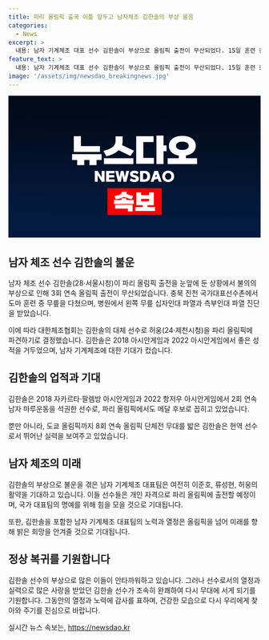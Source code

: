 ```yaml
---
title: 파리 올림픽 출국 이틀 앞두고 남자체조 김한솔의 부상 울음
categories:
  - News
excerpt: >
  내용: 남자 기계체조 대표 선수 김한솔이 부상으로 올림픽 출전이 무산되었다. 15일 훈련 중 무릎을 다치고 MRI 결과로 왼쪽 무릎 십자인대와 측부인대 파열이 확인됐다. 대체 선수 허웅이 파리 올림픽에 출전하게 되었다. 김한솔은 3회 연속 올림픽 출전의 꿈을 접게 됐다. 이것에 대해 안타까움과 함께 남자와 여자 기계체조 대표팀의 도착 준비가 이뤄졌다.  요약: 억울한 부상으로 남자 기계체조의 김한솔이 3회 연속 올림픽 출전을 놓치게 됐다. 부상으로 대체 선수가 출전하게 되었으며, 여자 대표팀과 다른 선수들은 파리로 떠났다.
feature_text: >
  내용: 남자 기계체조 대표 선수 김한솔이 부상으로 올림픽 출전이 무산되었다. 15일 훈련 중 무릎을 다치고 MRI 결과로 왼쪽 무릎 십자인대와 측부인대 파열이 확인됐다. 대체 선수 허웅이 파리 올림픽에 출전하게 되었다. 김한솔은 3회 연속 올림픽 출전의 꿈을 접게 됐다. 이것에 대해 안타까움과 함께 남자와 여자 기계체조 대표팀의 도착 준비가 이뤄졌다.  요약: 억울한 부상으로 남자 기계체조의 김한솔이 3회 연속 올림픽 출전을 놓치게 됐다. 부상으로 대체 선수가 출전하게 되었으며, 여자 대표팀과 다른 선수들은 파리로 떠났다.
image: '/assets/img/newsdao_breakingnews.jpg'
---
```


<p><img src="/assets/img/newsdao_breakingnews.jpg" alt="implanttips 속보" /></p>

<h2 data-ke-size="size26">남자 체조 선수 김한솔의 불운</h2>

<p data-ke-size="size16">남자 체조 선수 김한솔(28·서울시청)이 파리 올림픽 출전을 눈앞에 둔 상황에서 불의의 부상으로 인해 3회 연속 올림픽 출전이 무산되었습니다. 충북 진천 국가대표선수촌에서 도마 훈련 중 무릎을 다쳤으며, 병원에서 왼쪽 무릎 십자인대 파열과 측부인대 파열 진단을 받았습니다.</p>

<p data-ke-size="size16">이에 따라 대한체조협회는 김한솔의 대체 선수로 허웅(24·제천시청)을 파리 올림픽에 파견하기로 결정했습니다. 김한솔은 2018 아시안게임과 2022 아시안게임에서 좋은 성적을 거두었으며, 남자 기계체조에 대한 기대가 컸습니다.</p>

<h2 data-ke-size="size26">김한솔의 업적과 기대</h2>

<p data-ke-size="size16">김한솔은 2018 자카르타·팔렘방 아시안게임과 2022 항저우 아시안게임에서 2회 연속 남자 마루운동을 석권한 선수로, 파리 올림픽에서도 메달 후보로 꼽히고 있었습니다.</p>

<p data-ke-size="size16">뿐만 아니라, 도쿄 올림픽까지 8회 연속 올림픽 단체전 무대를 밟은 김한솔은 현역 선수로서 뛰어난 실력을 보여주고 있었습니다.</p>

<h2 data-ke-size="size26">남자 체조의 미래</h2>

<p data-ke-size="size16">김한솔의 부상으로 불운을 겪은 남자 기계체조 대표팀은 여전히 이준호, 류성현, 허웅의 활약을 기대하고 있습니다. 이들 선수들은 개인 자격으로 파리 올림픽에 출전할 예정이며, 국가 대표팀의 명예를 위해 힘을 모을 것으로 기대됩니다.</p>

<p data-ke-size="size16">또한, 김한솔을 포함한 남자 기계체조 대표팀의 노력과 열정은 올림픽을 넘어 미래를 향해 밝은 희망을 안겨줄 것으로 기대됩니다.</p>

<h2 data-ke-size="size26">정상 복귀를 기원합니다</h2>

<p data-ke-size="size16">김한솔 선수의 부상으로 많은 이들이 안타까워하고 있습니다. 그러나 선수로서의 열정과 실력으로 많은 사랑을 받았던 김한솔 선수가 조속히 완쾌하여 다시 무대에 서게 되기를 기원합니다. 그동안의 열정과 노력에 감사를 표하며, 건강한 모습으로 다시 우리에게 찾아와 주기를 진심으로 바랍니다.</p>
실시간 뉴스 속보는, <a href="https://newsdao.kr" rel="dofollow">https://newsdao.kr</a>


